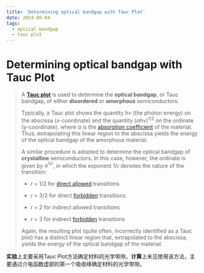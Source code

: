 ```yaml
---
title: 'Determining optical bandgap with Tauc Plot'
date: 2024-06-04
tags:
  - optical bandgap
  - tauc plot
---
```


# Determining optical bandgap with Tauc Plot

>  A [**Tauc plot**](https://en.wikipedia.org/wiki/Tauc_plot) is used to determine the **optical bandgap**, or Tauc bandgap, of either **disordered** or **amorphous** semiconductors.
> 
> Typically, a Tauc plot shows the quantity $h\nu$ (the photon energy) on the abscissa (x-coordinate) and the quantity $(αhν)^{1/2}$ on the ordinate (y-coordinate), where $\alpha$ is the [absorption coefficient](https://en.wikipedia.org/wiki/Absorption_coefficient "Absorption coefficient") of the material. Thus, extrapolating this linear region to the abscissa yields the energy of the optical bandgap of the amorphous material.
> 
> A similar procedure is adopted to determine the optical bandgap of **crystalline** semiconductors. In this case, however, the ordinate is given by $\alpha ^{1/r}$, in which the exponent $1/r$ denotes the nature of the transition:
> 
> - $r$ = 1/2 for [direct allowed](https://en.wikipedia.org/wiki/Direct_and_indirect_band_gaps "Direct and indirect band gaps") transitions
> 
> - $r$ = 3/2 for direct [forbidden](https://en.wikipedia.org/wiki/Forbidden_mechanism "Forbidden mechanism") transitions.
> 
> - $r$ = 2 for indirect allowed transitions
> 
> - $r$ = 3 for indirect [forbidden](https://en.wikipedia.org/wiki/Forbidden_mechanism "Forbidden mechanism") transitions
> 
> Again, the resulting plot (quite often, incorrectly identified as a Tauc plot) has a distinct linear region that, extrapolated to the abscissa, yields the energy of the optical bandgap of the material.



**实验**上主要采用Tauc Plot方法确定材料的光学带隙，**计算**上未见使用该方法，主要通过介电函数虚部的第一个吸收峰确定材料的光学带隙。